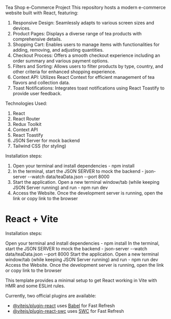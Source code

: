 Tea Shop e-Commerce Project
This repository hosts a modern e-commerce website built with React, featuring:

1. Responsive Design: Seamlessly adapts to various screen sizes and devices.
2. Product Pages: Displays a diverse range of tea products with comprehensive details.
3. Shopping Cart: Enables users to manage items with functionalities for adding, removing, and adjusting quantities.
4. Checkout Process: Offers a smooth checkout experience including an order summary and various payment options.
5. Filters and Sorting: Allows users to filter products by type, country, and other criteria for enhanced shopping experience.
6. Context API: Utilizes React Context for efficient management of tea flavors and collection data.
7. Toast Notifications: Integrates toast notifications using React Toastify to provide user feedback.

Technologies Used:
1. React
2. React Router
3. Redux Toolkit
4. Context API
5. React Toastify
6. JSON Server for mock backend
7. Tailwind CSS (for styling)

Installation steps:
1. Open your terminal and install dependencies - npm install
2. In the terminal, start the JSON SERVER to mock the backend - json-server --watch data/teaData.json --port 8000
3. Start the application. Open a new terminal window/tab (while keeping JSON Server running) and run - npm run dev
4. Access the Website. Once the development server is running, open the link or copy link to the browser

# React + Vite

Installation steps:

Open your terminal and install dependencies - npm install
In the terminal, start the JSON SERVER to mock the backend - json-server --watch data/teaData.json --port 8000
Start the application. Open a new terminal window/tab (while keeping JSON Server running) and run - npm run dev
Access the Website. Once the development server is running, open the link or copy link to the browser

This template provides a minimal setup to get React working in Vite with HMR and some ESLint rules.

Currently, two official plugins are available:

- [@vitejs/plugin-react](https://github.com/vitejs/vite-plugin-react/blob/main/packages/plugin-react/README.md) uses [Babel](https://babeljs.io/) for Fast Refresh
- [@vitejs/plugin-react-swc](https://github.com/vitejs/vite-plugin-react-swc) uses [SWC](https://swc.rs/) for Fast Refresh
